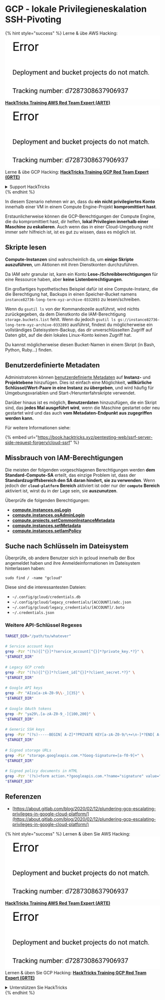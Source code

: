 # GCP - lokale Privilegieneskalation SSH-Pivoting

{% hint style="success" %}
Lerne & übe AWS Hacking:<img src="../../../.gitbook/assets/image (1) (1).png" alt="" data-size="line">[**HackTricks Training AWS Red Team Expert (ARTE)**](https://training.hacktricks.xyz/courses/arte)<img src="../../../.gitbook/assets/image (1) (1).png" alt="" data-size="line">\
Lerne & übe GCP Hacking: <img src="../../../.gitbook/assets/image (2).png" alt="" data-size="line">[**HackTricks Training GCP Red Team Expert (GRTE)**<img src="../../../.gitbook/assets/image (2).png" alt="" data-size="line">](https://training.hacktricks.xyz/courses/grte)

<details>

<summary>Support HackTricks</summary>

* Überprüfe die [**Abonnementpläne**](https://github.com/sponsors/carlospolop)!
* **Tritt der** 💬 [**Discord-Gruppe**](https://discord.gg/hRep4RUj7f) oder der [**Telegram-Gruppe**](https://t.me/peass) bei oder **folge** uns auf **Twitter** 🐦 [**@hacktricks\_live**](https://twitter.com/hacktricks\_live)**.**
* **Teile Hacking-Tricks, indem du PRs zu den** [**HackTricks**](https://github.com/carlospolop/hacktricks) und [**HackTricks Cloud**](https://github.com/carlospolop/hacktricks-cloud) GitHub-Repos einreichst.

</details>
{% endhint %}

In diesem Szenario nehmen wir an, dass du **ein nicht privilegiertes Konto** innerhalb einer VM in einem Compute Engine-Projekt **kompromittiert hast**.

Erstaunlicherweise können die GCP-Berechtigungen der Compute Engine, die du kompromittiert hast, dir helfen, **lokal Privilegien innerhalb einer Maschine zu eskalieren**. Auch wenn das in einer Cloud-Umgebung nicht immer sehr hilfreich ist, ist es gut zu wissen, dass es möglich ist.

## Skripte lesen <a href="#follow-the-scripts" id="follow-the-scripts"></a>

**Compute-Instanzen** sind wahrscheinlich da, um **einige Skripte auszuführen**, um Aktionen mit ihren Dienstkonten durchzuführen.

Da IAM sehr granular ist, kann ein Konto **Lese-/Schreibberechtigungen** für eine Ressource haben, aber **keine Listenberechtigungen**.

Ein großartiges hypothetisches Beispiel dafür ist eine Compute-Instanz, die die Berechtigung hat, Backups in einen Speicher-Bucket namens `instance82736-long-term-xyz-archive-0332893` zu lesen/schreiben.

Wenn du `gsutil ls` von der Kommandozeile ausführst, wird nichts zurückgegeben, da dem Dienstkonto die IAM-Berechtigung `storage.buckets.list` fehlt. Wenn du jedoch `gsutil ls gs://instance82736-long-term-xyz-archive-0332893` ausführst, findest du möglicherweise ein vollständiges Dateisystem-Backup, das dir unverschlüsselten Zugriff auf Daten gibt, auf die dein lokales Linux-Konto keinen Zugriff hat.

Du kannst möglicherweise diesen Bucket-Namen in einem Skript (in Bash, Python, Ruby...) finden.

## Benutzerdefinierte Metadaten

Administratoren können [benutzerdefinierte Metadaten](https://cloud.google.com/compute/docs/storing-retrieving-metadata#custom) auf **Instanz-** und **Projektebene** hinzufügen. Dies ist einfach eine Möglichkeit, **willkürliche Schlüssel/Wert-Paare in eine Instanz zu übergeben**, und wird häufig für Umgebungsvariablen und Start-/Herunterfahrskripte verwendet.

Darüber hinaus ist es möglich, **Benutzerdaten** hinzuzufügen, die ein Skript sind, das **jedes Mal ausgeführt wird**, wenn die Maschine gestartet oder neu gestartet wird und das auch **vom Metadaten-Endpunkt aus zugegriffen werden kann.**

Für weitere Informationen siehe:

{% embed url="https://book.hacktricks.xyz/pentesting-web/ssrf-server-side-request-forgery/cloud-ssrf" %}

## **Missbrauch von IAM-Berechtigungen**

Die meisten der folgenden vorgeschlagenen Berechtigungen werden **dem Standard-Compute-SA** erteilt, das einzige Problem ist, dass der **Standardzugriffsbereich den SA daran hindert, sie zu verwenden**. Wenn jedoch der **`cloud-platform`** **Bereich** aktiviert ist oder nur der **`compute`** **Bereich** aktiviert ist, wirst du in der Lage sein, sie **auszunutzen**.

Überprüfe die folgenden Berechtigungen:

* [**compute.instances.osLogin**](gcp-compute-privesc/#compute.instances.oslogin)
* [**compute.instances.osAdminLogin**](gcp-compute-privesc/#compute.instances.osadminlogin)
* [**compute.projects.setCommonInstanceMetadata**](gcp-compute-privesc/#compute.projects.setcommoninstancemetadata)
* [**compute.instances.setMetadata**](gcp-compute-privesc/#compute.instances.setmetadata)
* [**compute.instances.setIamPolicy**](gcp-compute-privesc/#compute.instances.setiampolicy)

## Suche nach Schlüsseln im Dateisystem

Überprüfe, ob andere Benutzer sich in gcloud innerhalb der Box angemeldet haben und ihre Anmeldeinformationen im Dateisystem hinterlassen haben:
```
sudo find / -name "gcloud"
```
Diese sind die interessantesten Dateien:

* `~/.config/gcloud/credentials.db`
* `~/.config/gcloud/legacy_credentials/[ACCOUNT]/adc.json`
* `~/.config/gcloud/legacy_credentials/[ACCOUNT]/.boto`
* `~/.credentials.json`

### Weitere API-Schlüssel Regexes
```bash
TARGET_DIR="/path/to/whatever"

# Service account keys
grep -Pzr "(?s){[^{}]*?service_account[^{}]*?private_key.*?}" \
"$TARGET_DIR"

# Legacy GCP creds
grep -Pzr "(?s){[^{}]*?client_id[^{}]*?client_secret.*?}" \
"$TARGET_DIR"

# Google API keys
grep -Pr "AIza[a-zA-Z0-9\\-_]{35}" \
"$TARGET_DIR"

# Google OAuth tokens
grep -Pr "ya29\.[a-zA-Z0-9_-]{100,200}" \
"$TARGET_DIR"

# Generic SSH keys
grep -Pzr "(?s)-----BEGIN[ A-Z]*?PRIVATE KEY[a-zA-Z0-9/\+=\n-]*?END[ A-Z]*?PRIVATE KEY-----" \
"$TARGET_DIR"

# Signed storage URLs
grep -Pir "storage.googleapis.com.*?Goog-Signature=[a-f0-9]+" \
"$TARGET_DIR"

# Signed policy documents in HTML
grep -Pzr '(?s)<form action.*?googleapis.com.*?name="signature" value=".*?">' \
"$TARGET_DIR"
```
## Referenzen

* [https://about.gitlab.com/blog/2020/02/12/plundering-gcp-escalating-privileges-in-google-cloud-platform/](https://about.gitlab.com/blog/2020/02/12/plundering-gcp-escalating-privileges-in-google-cloud-platform/)

{% hint style="success" %}
Lernen & üben Sie AWS Hacking:<img src="../../../.gitbook/assets/image (1) (1).png" alt="" data-size="line">[**HackTricks Training AWS Red Team Expert (ARTE)**](https://training.hacktricks.xyz/courses/arte)<img src="../../../.gitbook/assets/image (1) (1).png" alt="" data-size="line">\
Lernen & üben Sie GCP Hacking: <img src="../../../.gitbook/assets/image (2).png" alt="" data-size="line">[**HackTricks Training GCP Red Team Expert (GRTE)**<img src="../../../.gitbook/assets/image (2).png" alt="" data-size="line">](https://training.hacktricks.xyz/courses/grte)

<details>

<summary>Unterstützen Sie HackTricks</summary>

* Überprüfen Sie die [**Abonnementpläne**](https://github.com/sponsors/carlospolop)!
* **Treten Sie der** 💬 [**Discord-Gruppe**](https://discord.gg/hRep4RUj7f) oder der [**Telegram-Gruppe**](https://t.me/peass) bei oder **folgen** Sie uns auf **Twitter** 🐦 [**@hacktricks\_live**](https://twitter.com/hacktricks\_live)**.**
* **Teilen Sie Hacking-Tricks, indem Sie PRs an die** [**HackTricks**](https://github.com/carlospolop/hacktricks) und [**HackTricks Cloud**](https://github.com/carlospolop/hacktricks-cloud) GitHub-Repos senden.

</details>
{% endhint %}
